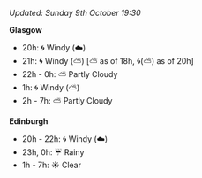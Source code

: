 *Updated: Sunday 9th October 19:30*

**Glasgow**

* 20h: :cyclone: Windy (:cloud:)
* 21h: :cyclone: Windy (:partly_sunny:) [:partly_sunny: as of 18h, :cyclone:(:partly_sunny:) as of 20h]
* 22h - 0h: :partly_sunny: Partly Cloudy
* 1h: :cyclone: Windy (:partly_sunny:)
* 2h - 7h: :partly_sunny: Partly Cloudy

**Edinburgh**

* 20h - 22h: :cyclone: Windy (:cloud:)
* 23h, 0h: :umbrella: Rainy
* 1h - 7h: :sunny: Clear
